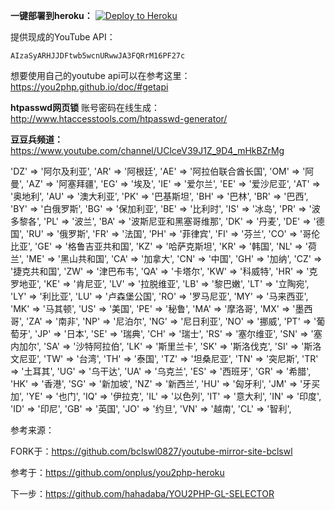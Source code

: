 


**一键部署到heroku：**  [![Deploy to Heroku](https://www.herokucdn.com/deploy/button.png)](https://heroku.com/deploy)

提供现成的YouTube API：
```
AIzaSyARHJJDFtwb5wcnURwwJA3FQRrM16PF27c
```
想要使用自己的youtube api可以在参考这里：https://you2php.github.io/doc/#getapi


**htpasswd网页锁** 账号密码在线生成：http://www.htaccesstools.com/htpasswd-generator/   


**豆豆兵频道：**  https://www.youtube.com/channel/UClceV39J1Z_9D4_mHkBZrMg

 'DZ' => '阿尔及利亚',
'AR' => '阿根廷',
'AE' => '阿拉伯联合酋长国',
'OM' => '阿曼',
'AZ' => '阿塞拜疆',
'EG' => '埃及',
'IE' => '爱尔兰',
'EE' => '爱沙尼亚',
'AT' => '奥地利',
'AU' => '澳大利亚',
'PK' => '巴基斯坦',
'BH' => '巴林',
'BR' => '巴西',
'BY' => '白俄罗斯',
'BG' => '保加利亚',
'BE' => '比利时',
'IS' => '冰岛',
'PR' => '波多黎各',
'PL' => '波兰',
'BA' => '波斯尼亚和黑塞哥维那',
'DK' => '丹麦',
'DE' => '德国',
'RU' => '俄罗斯',
'FR' => '法国',
'PH' => '菲律宾',
'FI' => '芬兰',
'CO' => '哥伦比亚',
'GE' => '格鲁吉亚共和国',
'KZ' => '哈萨克斯坦',
'KR' => '韩国',
'NL' => '荷兰',
'ME' => '黑山共和国',
'CA' => '加拿大',
'CN' => '中国',
'GH' => '加纳',
'CZ' => '捷克共和国',
'ZW' => '津巴布韦',
'QA' => '卡塔尔',
'KW' => '科威特',
'HR' => '克罗地亚',
'KE' => '肯尼亚',
'LV' => '拉脱维亚',
'LB' => '黎巴嫩',
'LT' => '立陶宛',
'LY' => '利比亚',
'LU' => '卢森堡公国',
'RO' => '罗马尼亚',
'MY' => '马来西亚',
'MK' => '马其顿',
'US' => '美国',
'PE' => '秘鲁',
'MA' => '摩洛哥',
'MX' => '墨西哥',
'ZA' => '南非',
'NP' => '尼泊尔',
'NG' => '尼日利亚',
'NO' => '挪威',
'PT' => '葡萄牙',
'JP' => '日本',
'SE' => '瑞典',
'CH' => '瑞士',
'RS' => '塞尔维亚',
'SN' => '塞内加尔',
'SA' => '沙特阿拉伯',
'LK' => '斯里兰卡',
'SK' => '斯洛伐克',
'SI' => '斯洛文尼亚',
'TW' => '台湾',
'TH' => '泰国',
'TZ' => '坦桑尼亚',
'TN' => '突尼斯',
'TR' => '土耳其',
'UG' => '乌干达',
'UA' => '乌克兰',
'ES' => '西班牙',
'GR' => '希腊',
'HK' => '香港',
'SG' => '新加坡',
'NZ' => '新西兰',
'HU' => '匈牙利',
'JM' => '牙买加',
'YE' => '也门',
'IQ' => '伊拉克',
'IL' => '以色列',
'IT' => '意大利',
'IN' => '印度',
'ID' => '印尼',
'GB' => '英国',
'JO' => '约旦',
'VN' => '越南',
'CL' => '智利',
          
参考来源：

FORK于：https://github.com/bclswl0827/youtube-mirror-site-bclswl

参考于：https://github.com/onplus/you2php-heroku

下一步：https://github.com/hahadaba/YOU2PHP-GL-SELECTOR


